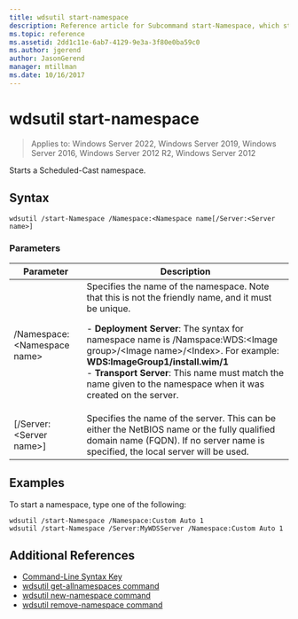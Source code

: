 ```yaml
---
title: wdsutil start-namespace
description: Reference article for Subcommand start-Namespace, which starts a Scheduled-Cast namespace.
ms.topic: reference
ms.assetid: 2dd1c11e-6ab7-4129-9e3a-3f80e0ba59c0
ms.author: jgerend
author: JasonGerend
manager: mtillman
ms.date: 10/16/2017
---
```

# wdsutil start-namespace

>Applies to: Windows Server 2022, Windows Server 2019, Windows Server 2016, Windows Server 2012 R2, Windows Server 2012

Starts a Scheduled-Cast namespace.

## Syntax
```
wdsutil /start-Namespace /Namespace:<Namespace name[/Server:<Server name>]
```
### Parameters

|          Parameter          |                                                                                                                                                                                             Description                                                                                                                                                                                             |
|-----------------------------|-----------------------------------------------------------------------------------------------------------------------------------------------------------------------------------------------------------------------------------------------------------------------------------------------------------------------------------------------------------------------------------------------------|
| /Namespace:\<Namespace name\> | Specifies the name of the namespace. Note that this is not the friendly name, and it must be unique.<p>-   **Deployment Server**: The syntax for namespace name is /Namspace:WDS:\<Image group\>/\<Image name\>/\<Index\>. For example: **WDS:ImageGroup1/install.wim/1**<br />-   **Transport Server**: This name must match the name given to the namespace when it was created on the server. |
|   [/Server:\<Server name\>]   |                                                                                                           Specifies the name of the server. This can be either the NetBIOS name or the fully qualified domain name (FQDN). If no server name is specified, the local server will be used.                                                                                                           |

## Examples
To start a namespace, type one of the following:
```
wdsutil /start-Namespace /Namespace:Custom Auto 1
wdsutil /start-Namespace /Server:MyWDSServer /Namespace:Custom Auto 1
```
## Additional References
- [Command-Line Syntax Key](command-line-syntax-key.md)
- [wdsutil get-allnamespaces command](wdsutil-get-allnamespaces.md)
- [wdsutil new-namespace command](wdsutil-new-namespace.md)
- [wdsutil remove-namespace command](wdsutil-remove-namespace.md)
